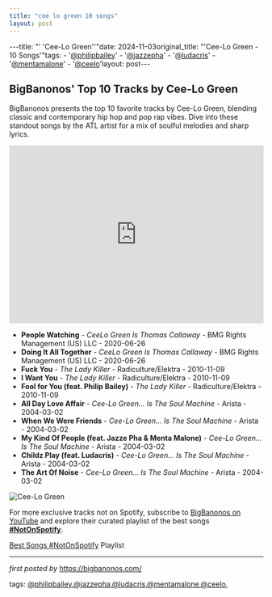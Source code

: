 ```yaml
---
title: "cee lo green 10 songs"
layout: post
---
```

---title: "' 'Cee-Lo Green''"date: 2024-11-03original_title: "'Cee-Lo Green - 10 Songs'"tags:  - '[@philipbailey](/tags/philipbailey/)'  - '[@jazzepha](/tags/jazzepha/)'  - '[@ludacris](/tags/ludacris/)'  - '[@mentamalone](/tags/mentamalone/)'  - '[@ceelo](/tags/ceelo/)'layout: post---<h2>BigBanonos' Top 10 Tracks by Cee-Lo Green</h2> <!-- Search Description --><p>BigBanonos presents the top 10 favorite tracks by Cee-Lo Green, blending classic and contemporary hip hop and pop rap vibes. Dive into these standout songs by the ATL artist for a mix of soulful melodies and sharp lyrics.</p> <!-- Spotify Playlist Embed --><iframe src="https://open.spotify.com/embed/playlist/5lKI0ekmJ45cWquHyeRob0?utm_source=generator" width="100%" height="352" frameBorder="0" allowfullscreen="" allow="autoplay; clipboard-write; encrypted-media; fullscreen; picture-in-picture" loading="lazy"></iframe> <!-- Song Listings --><ul> <li><strong>People Watching</strong> - <em>CeeLo Green Is Thomas Callaway</em> - BMG Rights Management (US) LLC - 2020-06-26</li> <li><strong>Doing It All Together</strong> - <em>CeeLo Green Is Thomas Callaway</em> - BMG Rights Management (US) LLC - 2020-06-26</li> <li><strong>Fuck You</strong> - <em>The Lady Killer</em> - Radiculture/Elektra - 2010-11-09</li> <li><strong>I Want You</strong> - <em>The Lady Killer</em> - Radiculture/Elektra - 2010-11-09</li> <li><strong>Fool for You (feat. Philip Bailey)</strong> - <em>The Lady Killer</em> - Radiculture/Elektra - 2010-11-09</li> <li><strong>All Day Love Affair</strong> - <em>Cee-Lo Green... Is The Soul Machine</em> - Arista - 2004-03-02</li> <li><strong>When We Were Friends</strong> - <em>Cee-Lo Green... Is The Soul Machine</em> - Arista - 2004-03-02</li> <li><strong>My Kind Of People (feat. Jazze Pha & Menta Malone)</strong> - <em>Cee-Lo Green... Is The Soul Machine</em> - Arista - 2004-03-02</li> <li><strong>Childz Play (feat. Ludacris)</strong> - <em>Cee-Lo Green... Is The Soul Machine</em> - Arista - 2004-03-02</li> <li><strong>The Art Of Noise</strong> - <em>Cee-Lo Green... Is The Soul Machine</em> - Arista - 2004-03-02</li></ul> <!-- Image --><img src="https://app.hiphopdx.com/wp-content/uploads/2024/02/cee-lo-green-sides-with-umg-in-split-from-tiktok-theres-no-wrong-way-to-do-business.jpg?w=1200" alt="Cee-Lo Green"/><!--Subscribe and Playlist Links--><div>    <p>For more exclusive tracks not on Spotify, subscribe to <a href="https://www.youtube.com/[@BigBanonos](/tags/BigBanonos/)" target="_blank">BigBanonos on YouTube</a> and explore their curated playlist of the best songs <strong>[#NotOnSpotify](/tags/NotOnSpotify/)</strong>.</p>    <p><a href="https://www.youtube.com/playlist?list=PLtuNtuTatqI0kFahUCbtbfenC_ET5O_tr" target="_blank">Best Songs [#NotOnSpotify](/tags/NotOnSpotify/) Playlist<br /></a></p></div><hr /><p><em>first posted by</em> <a href="https://bigbanonos.com/" rel="noopener" target="_new">https://bigbanonos.com/</a></p><p>tags: [@philipbailey](/tags/philipbailey/),[@jazzepha](/tags/jazzepha/),[@ludacris](/tags/ludacris/),[@mentamalone](/tags/mentamalone/),[@ceelo](/tags/ceelo/),</p>